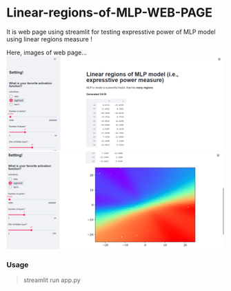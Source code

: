 # Linear-regions-of-MLP-WEB-PAGE

It is web page using streamlit for testing expresstive power of MLP model using linear regions measure !

Here, images of web page...
![GitHub Logo](/images/img2.png)
![GitHub Logo](/images/img1.png)

### Usage
> streamlit run app.py

